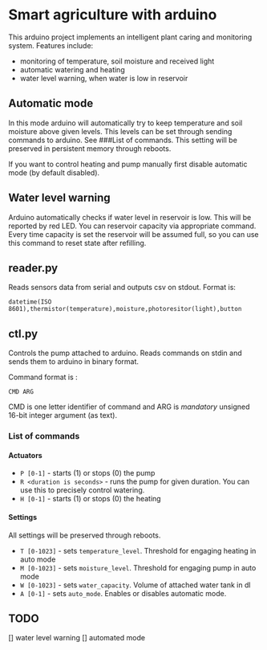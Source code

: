 # Smart agriculture with arduino

This arduino project implements an intelligent plant caring and monitoring system. Features include:

* monitoring of temperature, soil moisture and received light
* automatic watering and heating
* water level warning, when water is low in reservoir

## Automatic mode

In this mode arduino will automatically try to keep temperature and soil moisture above given levels. This levels can be set through sending commands to arduino. See ###List of commands. This setting will be preserved in persistent memory through reboots.

If you want to control heating and pump manually first disable automatic mode (by default disabled).


## Water level warning

Arduino automatically checks if water level in reservoir is low. This will be reported by red LED. You can reservoir capacity via appropriate command. Every time capacity is set the reservoir will be assumed full, so you can use this command to reset state after refilling.


## reader.py

Reads sensors data from serial and outputs csv on stdout. Format is:

```
datetime(ISO 8601),thermistor(temperature),moisture,photoresitor(light),button
```

## ctl.py

Controls the pump attached to arduino. Reads commands on stdin and sends them to arduino in binary format.

Command format is :


```
CMD ARG
```

CMD is one letter identifier of command and ARG is *mandatory* unsigned 16-bit integer argument (as text).

### List of commands

#### Actuators

* `P [0-1]` - starts (1) or stops (0) the pump
* `R <duration is seconds>` - runs the pump for given duration. You can use this to precisely control watering.
* `H [0-1]` - starts (1) or stops (0) the heating

#### Settings

All settings will be preserved through reboots.

* `T [0-1023]` - sets `temperature_level`. Threshold for engaging heating in auto mode
* `M [0-1023]` - sets `moisture_level`. Threshold for engaging pump in auto mode
* `W [0-1023]` - sets `water_capacity`. Volume of attached water tank in dl
* `A [0-1]` - sets `auto_mode`. Enables or disables automatic mode.

## TODO

[] water level warning
[] automated mode
